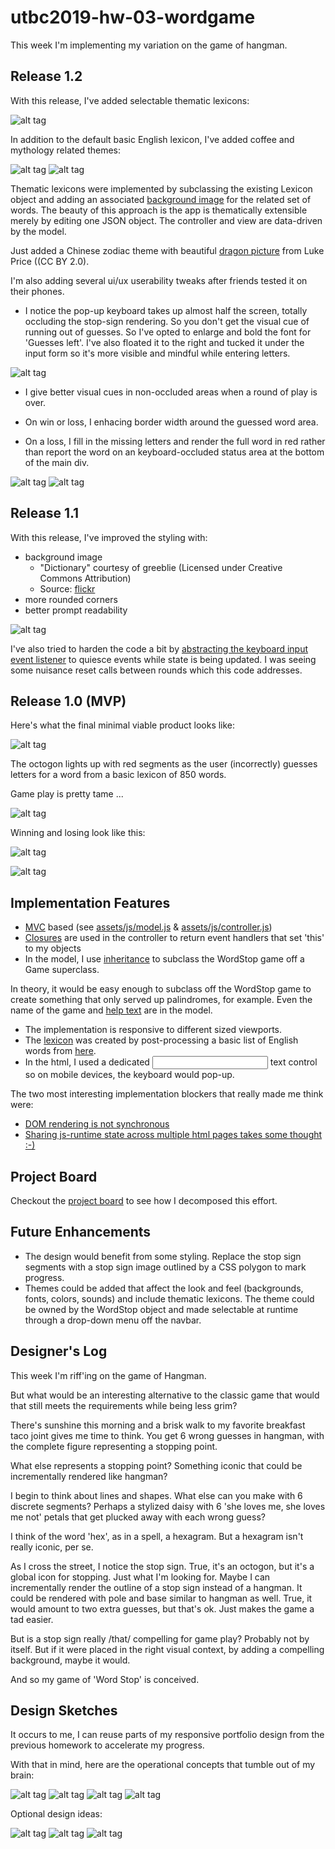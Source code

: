 # utbc2019-hw-03-wordgame

This week I'm implementing my variation on the game of hangman.

## Release 1.2 

With this release, I've added selectable thematic lexicons:

![alt tag](docs/img/ws-themes.png)

In addition to the default basic English lexicon, I've added coffee and mythology related themes:

![alt tag](docs/img/ws-coffee-time.png)
![alt tag](docs/img/ws-greek-mythology.png)

Thematic lexicons were implemented by subclassing the existing Lexicon object and adding an associated [background image](https://github.com/zenglenn42/utbc2019-hw-03-wordgame/blob/68010d8a3f1afb59da2a70c22e2774f9ebf4aa55/assets/js/lexicon.js#L896) for the related set of words.  The beauty of this approach is the app is thematically extensible merely by editing one JSON object.  The controller and view are data-driven by the model.

Just added a Chinese zodiac theme with beautiful [dragon picture](https://flic.kr/p/dQtgeq) from Luke Price ((CC BY 2.0).

I'm also adding several ui/ux userability tweaks after friends tested it on their phones.  

* I notice the pop-up keyboard takes up almost half the screen, totally occluding the stop-sign rendering.  So you don't get the visual cue of running out of guesses.  So I've opted to enlarge and bold the font for 'Guesses left'.  I've also floated it to the right and tucked it under the input form so it's more visible and mindful while entering letters.

![alt tag](docs/img/ws-ux-gl.png)

* I give better visual cues in non-occluded areas when a round of play is over.

* On win or loss, I enhacing border width around the guessed word area.  

* On a loss, I fill in the missing letters and render the full word in red rather than report the word on an keyboard-occluded status area at the bottom of the main div.

![alt tag](docs/img/ws-ux-nom.png)
![alt tag](docs/img/ws-ux-loss.png)

## Release 1.1 

With this release, I've improved the styling with:

* background image
    * "Dictionary" courtesy of greeblie (Licensed under Creative Commons Attribution)
    * Source: [flickr](https://www.flickr.com/photos/greeblie/3338710223/in/photolist-662Len-82ot2J-9z5LDD-6GYYex-28NWojY-8mb6gc-6bUfZa-8LVo5P-aB6EXd-jQemaL-dqM1kk-5wkSxp-kgvfN-a5okUi-cywmx7-7Z9zYJ-3YG6-9Q74uJ-7vedzj-5EacGR-8X67Vx-86XVSo-bwinBK-8hAoHm-7Chssi-SWcBZ-4DANN8-2XKmhy-e3Unz-9mj5f6-fpwc98-8rR2E3-atnc38-5e5P7P-3YG7-58dUb-8KdRLe-7bJ2xs-8H831G-anApTw-4Ag3Xy-9T2ASa-8UuMmM-7Sbb8Q-GPF1H-3KSoEj-9VDo3r-gtua-5wQ2vV-21Wb7ac)
* more rounded corners
* better prompt readability

![alt tag](docs/img/ws-styled.png)

I've also tried to harden the code a bit by [abstracting the keyboard input event listener](https://github.com/zenglenn42/utbc2019-hw-03-wordgame/blob/68010d8a3f1afb59da2a70c22e2774f9ebf4aa55/assets/js/input-controller.js#L1) to quiesce events while state is being updated.  I was seeing some nuisance reset calls between rounds which this code addresses.

## Release 1.0 (MVP)

Here's what the final minimal viable product looks like:

![alt tag](docs/img/ws-unstyled-hint.png)

The octogon lights up with red segments as the user (incorrectly) guesses letters for a word from a basic lexicon of 850 words.

Game play is pretty tame ...

![alt tag](docs/img/ws-unstyled-playing.png)

Winning and losing look like this:

![alt tag](docs/img/ws-winning.png)

![alt tag](docs/img/ws-losing.png)


## Implementation Features

* [MVC](https://medium.freecodecamp.org/model-view-controller-mvc-explained-through-ordering-drinks-at-the-bar-efcba6255053) based (see [assets/js/model.js](https://github.com/zenglenn42/utbc2019-hw-03-wordgame/blob/master/assets/js/model.js) & [assets/js/controller.js](https://github.com/zenglenn42/utbc2019-hw-03-wordgame/blob/master/assets/js/controller.js))
* [Closures](https://github.com/zenglenn42/utbc2019-hw-03-wordgame/blob/f08e605b03e157e77a4cade64a6c7c530c6ea63d/assets/js/controller.js#L125) are used in the controller to return event handlers that set 'this' to my objects
* In the model, I use [inheritance](https://github.com/zenglenn42/utbc2019-hw-03-wordgame/blob/f08e605b03e157e77a4cade64a6c7c530c6ea63d/assets/js/model.js#L53) to subclass the WordStop game off a Game superclass.

In theory, it would be easy enough to subclass off the WordStop game to create something that only served up palindromes, for example.  Even the name of the game and [help text](https://github.com/zenglenn42/utbc2019-hw-03-wordgame/blob/ad02a309a5ff547a1d9a35de1a360b889b817f9b/assets/js/model.js#L60) are in the model.

* The implementation is responsive to different sized viewports.
* The [lexicon](https://github.com/zenglenn42/utbc2019-hw-03-wordgame/blob/cbd273864c0a01aa345b1f7fcdd9163810c17411/assets/js/lexicon.js#L1) was created by post-processing a basic list of English words from [here](https://simple.wikipedia.org/wiki/Wikipedia:Basic_English_ordered_wordlist).
* In the html, I used a dedicated <input> text control so on mobile devices, the keyboard would pop-up.

The two most interesting implementation blockers that really made me think were:

* [DOM rendering is not synchronous](https://github.com/zenglenn42/utbc2019-hw-03-wordgame/commit/181018e129ad4d3e46fe6bbcd95d3bb2f561005e)
* [Sharing js-runtime state across multiple html pages takes some thought :-)](https://github.com/zenglenn42/utbc2019-hw-03-wordgame/pull/8)

## Project Board

Checkout the [project board](https://github.com/zenglenn42/utbc2019-hw-03-wordgame/projects/1) to see how I decomposed this effort.

## Future Enhancements

* The design would benefit from some styling.  Replace the stop sign segments with a stop sign image outlined by a CSS polygon to mark progress.
* Themes could be added that affect the look and feel (backgrounds, fonts, colors, sounds) and include thematic lexicons.  The theme could be owned by the WordStop object and made selectable at runtime through a drop-down menu off the navbar.

## Designer's Log

This week I'm riff'ing on the game of Hangman.  

But what would be an interesting alternative to the classic game that would that still meets the requirements while being less grim?

There's sunshine this morning and a brisk walk to my favorite breakfast taco joint gives
me time to think.  You get 6 wrong guesses in hangman, with the complete figure representing a stopping point.

What else represents a stopping point?  Something iconic that could be incrementally rendered
like hangman? 

I begin to think about lines and shapes.  What else can you make with 6 discrete segments?
Perhaps a stylized daisy with 6 'she loves me, she loves me not' petals that get plucked away
with each wrong guess?

I think of the word 'hex', as in a spell, a hexagram.  But a hexagram isn't really iconic, per se.

As I cross the street, I notice the stop sign.  True, it's an octogon, but it's a global icon for
stopping.  Just what I'm looking for.  Maybe I can incrementally render the outline of a stop sign
instead of a hangman.  It could be rendered with pole and base similar to hangman as well.  True, it
would amount to two extra guesses, but that's ok.  Just makes the game a tad easier.

But is a stop sign really /that/ compelling for game play?  Probably not by itself.  But if it
were placed in the right visual context, by adding a compelling background, maybe
it would.

And so my game of 'Word Stop' is conceived.

## Design Sketches

It occurs to me, I can reuse parts of my responsive portfolio design from the previous homework
to accelerate my progress.

With that in mind, here are the operational concepts that tumble out of my brain:

![alt tag](docs/img/ws-concept.jpg)
![alt tag](docs/img/ws-gameplay.jpg)
![alt tag](docs/img/ws-menuitems.jpg)
![alt tag](docs/img/ws-play-details.jpg)

Optional design ideas:

![alt tag](docs/img/ws-optional-background.jpg)
![alt tag](docs/img/ws-optional-player-levels.jpg)
![alt tag](docs/img/ws-optional-light.jpg)


